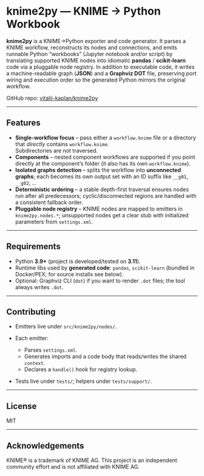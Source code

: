 # knime2py — KNIME → Python Workbook

**knime2py** is a KNIME→Python exporter and code generator. It parses a KNIME workflow, reconstructs its nodes and connections, and emits runnable Python “workbooks” (Jupyter notebook and/or script) by translating supported KNIME nodes into idiomatic **pandas** / **scikit-learn** code via a pluggable node registry. In addition to executable code, it writes a machine-readable graph (**JSON**) and a **Graphviz DOT** file, preserving port wiring and execution order so the generated Python mirrors the original workflow.

GitHub repo: [vitalii-kaplan/knime2py](https://github.com/vitalii-kaplan/knime2py)

---

## Features

- **Single-workflow focus** – pass either a `workflow.knime` file or a directory that *directly* contains `workflow.knime`.  
  Subdirectories are not traversed.
- **Components** – nested component workflows are supported if you point directly at the component’s folder (it also has its own `workflow.knime`).
- **Isolated graphs detection** – splits the workflow into **unconnected graphs**; each becomes its own output set with an ID suffix like `__g01`, `__g02`, …
- **Deterministic ordering** – a stable depth-first traversal ensures nodes run after all predecessors; cyclic/disconnected regions are handled with a consistent fallback order.
- **Pluggable node registry** – KNIME nodes are mapped to emitters in `knime2py.nodes.*`; unsupported nodes get a clear stub with initialized parameters from `settings.xml`.

---

## Requirements

- Python **3.9+** (project is developed/tested on **3.11**).
- Runtime libs used by **generated code**: `pandas`, `scikit-learn` (bundled in Docker/PEX; for source installs see below).
- Optional: Graphviz CLI (`dot`) if you want to render `.dot` files; the tool always writes `.dot`.

---

## Contributing

* Emitters live under `src/knime2py/nodes/`.
* Each emitter:

  * Parses `settings.xml`.
  * Generates imports and a code body that reads/writes the shared `context`.
  * Declares a `handle()` hook for registry lookup.
* Tests live under `tests/`; helpers under `tests/support/`.

---

## License

MIT

---

## Acknowledgements

KNIME® is a trademark of KNIME AG. This project is an independent community effort and is not affiliated with KNIME AG.



